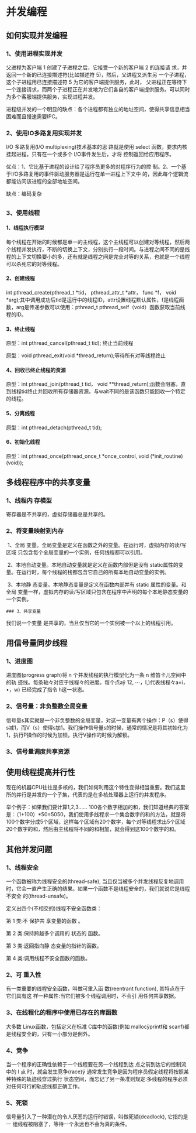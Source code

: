 # 并发编程

## 如何实现并发编程

### 1、使用进程实现并发

父进程为客户端 1 创建了子进程之后，它接受一个新的客户端 2 的连接请 求，并返回一个新的已连接描述符(比如描述符 5)，然后，父进程又派生另 一个子进程，这个子进程用已连接描述符 5 为它的客户端提供服务，此时， 父进程正在等待下一个连接请求，而两个子进程正在并发地为它们各自的客户端提供服务。可以同时为多个客服端提供服务，实现进程并发。

进程级并发的一个明显的缺点：各个进程都有独立的地址空间，使得共享信息相当困难而且慢速需要IPC。

### 2、使用IO多路复用实现并发

 I/O 多路复用(I/O multiplexing)技术基本的思 路就是使用 select 函数，要求内核挂起进程，只有在一个或多个 I/O事件发生后，才将 控制返回给应用程序。

优点：1、它比基于进程的设计给了程序员更多的对程序行为的控 制。2、一个基于I/O多路复用的事件驱动服务器是运行在单一进程上下文中 的，因此每个逻辑流都能访问该进程的全部地址空间。

缺点：编码复杂

## 

### 3、使用线程

#### 1、线程执行模型

每个线程在开始的时候都是单一的主线程，这个主线程可以创建对等线程，然后两个线程并发执行，不断的切换上下文，分别执行一段时间。与进程之间不同的是线程的上下文切换要小的多，还有就是线程之间是完全对等的关系，也就是一个线程可以杀死它的对等线程。

#### 2、创建线程

int pthread_create(pthread_t *tid， pthread_attr_t *attr， func *f， void *arg);其中调用成功后tid是运行中的线程ID，attr设置线程默认属性，f是线程函数，arg是传递参数可以使用：pthread_t pthread_self（void）函数获取当前线程的ID。

#### 3、终止线程

原型：int pthread_cancel(pthread_t tid); 终止当前线程

原型：void pthread_exit(void *thread_return);等待所有对等线程终止

#### 4、回收已终止线程的资源

原型：int pthread_join(pthread_t tid， void **thread_return);函数会阻塞，直到线程tid终止并回收所有存储器资源。与wait不同的是该函数只能回收一个特定的线程。

#### 5、分离线程

原型：int pthread_detach(pthread_t tid); 

#### 6、初始化线程

原型：int pthread_once(pthread_once_t *once_control, void (*init_routine)(void));

## 多线程程序中的共享变量

### 1、线程内 存模型

寄存器是不共享的，虚拟存储器总是共享的。

### 2、将变量映射到内存

​	1、全局 变量。全局变量是定义在函数之外的变量。在运行时，虚拟内存的读/写区域 只包含每个全局变量的一个实例，任何线程都可以引用。	

​	2、本地自动变量。本地自动变量就是定义在函数内部但是没有 static属性的变量。在运行时，每个线程的栈都包含它自己的所有本地自动变量的实例。

​	3、本地静 态变量。本地静态变量是定义在函数内部并有 static 属性的变量。和全局 变量一样，虚拟内存的读/写区域只包含在程序中声明的每个本地静态变量的一个实例。

	### 3、共享变量

我们说一个变量 是共享的，当且仅当它的一个实例被一个以上的线程引用。

## 用信号量同步线程

### 1、进度图

进度图(progress graph)将 n 个并发线程的执行模型化为一条 n 维笛卡儿空间中的轨 迹线。每条轴々对应于线程々的进度。每个点aÿ 12, ⋯，I,)代表线程々a=i， •，w) 已经完成了指令 h这一状态。

### 2、信号量：非负整数全局变量

信号量s其实就是一个非负整数的全局变量，对这一变量有两个操作：P（s）使得s减1，而V（s）使得s加1。我们操作信号量s的时候，通常的情况是将其初始化为1，执行P操作的时候为加锁，执行V操作的时候为解锁。

### 3、信号量调度共享资源

## 使用线程提高并行性

现在的机器CPU往往是多核的，我们如何利用这个特性变得相当重要。我们这里所的并行是并发的一个子集，代表的是在多核处理器上运行的并发程序。

举个例子：如果我们要计算1,2,3…… 100各个数字相加的和，我们知道经典的答案是：（1+100）*50=5050，我们使用多线程求一个集合数字的和的方法，就是将100个数字分成5个区域，这样每个区域有20个数字，每个对等线程求出5个区域20个数字的和，然后由主线程将不同的和相加，就会得到这100个数字的和。

## 其他并发问题

### 1、线程安全

一个函数被称为线程安全的(thread-safe), 当且仅当被多个并发线程反复地调用 时，它会一直产生正确的结果。如果一个函数不是线程安全的，我们就说它是线程不安全 的(thread-unsafe)。

定义出四个(不相交的)线程不安全函数类：

第 1 类:不 保护共 享变量的函数 。

第 2 类:保持跨越多个调用的 状态的 函数。

第 3 类:返回指向静 态变量的指针的函数。

第 4 类:调用线程不安全函数的函数。

### 2、可 重入性

有一类重要的线程安全函数，叫做可重入函 数(reentrant function), 其特点在于它们具有这 样一种属性:当它们被多个线程调用时，不会引 用任何共享数据。

### 3、在线程化的程序中使用已存在的库函数

大多数 Linux函数，包括定义在标准 C库中的函数(例如 mallocÿprintf和 scanf)都是线程安全的，只有一小部分是例外。

###  4、竞争

当一个程序的正确性依赖于一个线程要在另一个线程到达 点之前到达它的控制流中的 I 点 时，就会发生竞争(race)ÿ 通常发生竞争是因为程序员假定线程将按照某种特殊的轨迹线穿过执行 状态空间，而忘记了另一条准则规定:多线程的程序必须对任何可行的轨迹线都正确工作。

### 5、死锁

信号量引入了一种潜在的令人厌恶的运行时错误，叫做死锁(deadlock), 它指的是一 组线程被阻塞了，等待一个永远也不会为真的条件。





​	



